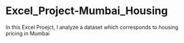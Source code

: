 # Excel_Project-Mumbai_Housing
In this Excel Proejct, I analyze a dataset which corresponds to housing pricing in Mumbai
